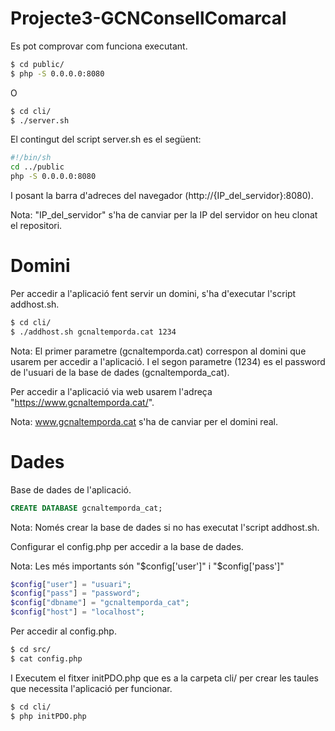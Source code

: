 # Projecte3-GCNConsellComarcal

Es pot comprovar com funciona executant.

```sh
$ cd public/
$ php -S 0.0.0.0:8080
```

O

```sh
$ cd cli/
$ ./server.sh
```

El contingut del script server.sh es el següent:

```sh
#!/bin/sh
cd ../public
php -S 0.0.0.0:8080
```

I posant la barra d'adreces del navegador (http://{IP_del_servidor}:8080).

Nota: "IP_del_servidor" s'ha de canviar per la IP del servidor on heu clonat el repositori.

# Domini

Per accedir a l'aplicació fent servir un domini, s'ha d'executar l'script addhost.sh.

```sh
$ cd cli/
$ ./addhost.sh gcnaltemporda.cat 1234
```

Nota: El primer parametre (gcnaltemporda.cat) correspon al domini que usarem per accedir a l'aplicació. I el segon parametre (1234) es el password de l'usuari de la base de dades (gcnaltemporda_cat).

Per accedir a l'aplicació via web usarem l'adreça "https://www.gcnaltemporda.cat/".

Nota: www.gcnaltemporda.cat s'ha de canviar per el domini real.

# Dades

Base de dades de l'aplicació.

```sql
CREATE DATABASE gcnaltemporda_cat;
```

Nota: Només crear la base de dades si no has executat l'script addhost.sh.

Configurar el config.php per accedir a la base de dades.

Nota: Les més importants són "$config['user']" i "$config['pass']"

```php
$config["user"] = "usuari";
$config["pass"] = "password";
$config["dbname"] = "gcnaltemporda_cat";
$config["host"] = "localhost";
```

Per accedir al config.php.

```sh
$ cd src/
$ cat config.php
```

I Executem el fitxer initPDO.php que es a la carpeta cli/ per crear les taules que necessita l'aplicació per funcionar.

```sh
$ cd cli/
$ php initPDO.php
```
